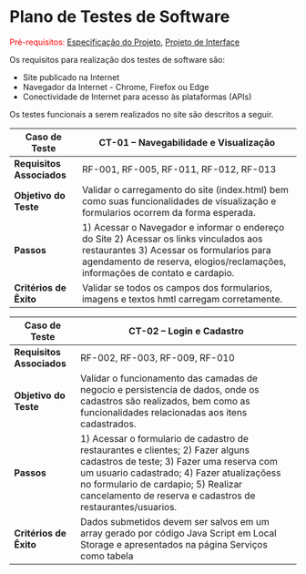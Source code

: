 # Plano de Testes de Software

<span style="color:red">Pré-requisitos: <a href="2-Especificação do Projeto.md"> Especificação do Projeto</a></span>, <a href="3-Projeto de Interface.md"> Projeto de Interface</a>

Os requisitos para realização dos testes de software são:

- Site publicado na Internet
- Navegador da Internet - Chrome, Firefox ou Edge
- Conectividade de Internet para acesso às plataformas (APIs)

Os testes funcionais a serem realizados no site são descritos a seguir.

| **Caso de Teste** | **CT-01 – Navegabilidade e Visualização** |
| --- | --- |
| **Requisitos Associados** | RF-001, RF-005, RF-011, RF-012, RF-013 |
| **Objetivo do Teste** | Validar o carregamento do site (index.html) bem como suas funcionalidades de visualização e formularios ocorrem da forma esperada.|
| **Passos** | 1) Acessar o Navegador e informar o endereço do Site 2) Acessar os links vinculados aos restaurantes 3) Acessar os formularios para agendamento de reserva, elogios/reclamações, informações de contato e cardapio. |
| **Critérios de Êxito** | Validar se todos os campos dos formularios, imagens e textos hmtl carregam corretamente. |

| **Caso de Teste** | **CT-02 – Login e Cadastro** |
| --- | --- |
| **Requisitos Associados** | RF-002, RF-003, RF-009, RF-010  |
| **Objetivo do Teste** | Validar o funcionamento das camadas de negocio e persistencia de dados, onde os cadastros são realizados, bem como as funcionalidades relacionadas aos itens cadastrados. |
| **Passos** | 1) Acessar o formulario de cadastro de restaurantes e clientes; 2) Fazer alguns cadastros de teste; 3) Fazer uma reserva com um usuario cadastrado; 4) Fazer atualizaçõess no formulario de cardapio; 5) Realizar cancelamento de reserva e cadastros de restaurantes/usuarios. |
| **Critérios de Êxito** | Dados submetidos devem ser salvos em um array gerado por código Java Script em Local Storage e apresentados na página Serviços como tabela |
